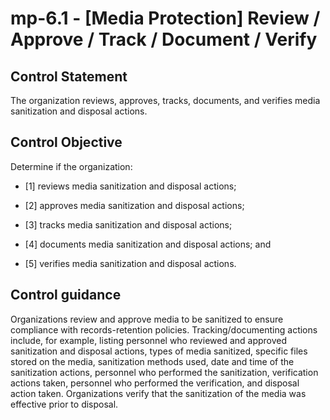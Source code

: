 # mp-6.1 - \[Media Protection\] Review / Approve / Track / Document / Verify

## Control Statement

The organization reviews, approves, tracks, documents, and verifies media sanitization and disposal actions.

## Control Objective

Determine if the organization:

- \[1\] reviews media sanitization and disposal actions;

- \[2\] approves media sanitization and disposal actions;

- \[3\] tracks media sanitization and disposal actions;

- \[4\] documents media sanitization and disposal actions; and

- \[5\] verifies media sanitization and disposal actions.

## Control guidance

Organizations review and approve media to be sanitized to ensure compliance with records-retention policies. Tracking/documenting actions include, for example, listing personnel who reviewed and approved sanitization and disposal actions, types of media sanitized, specific files stored on the media, sanitization methods used, date and time of the sanitization actions, personnel who performed the sanitization, verification actions taken, personnel who performed the verification, and disposal action taken. Organizations verify that the sanitization of the media was effective prior to disposal.
